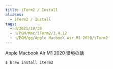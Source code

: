 ```yaml
---
title: iTerm2 / Install
aliases:
  - iTerm2 / Install
tags:
  - d/2021/10/30
  - n/PGM/Mac/iTerm2/3.4.12
  - n/PGM/gg/Apple_Macbook_Air_M1_2020/iTerm2
---
```


Apple Macbook Air M1 2020 環境の話


```console
$ brew install iterm2
```

